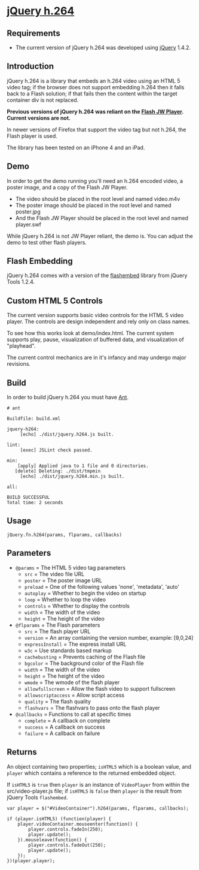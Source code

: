 [jQuery h.264](http://github.com/mbrio/jquery.h264)
===================================================

Requirements
------------
* The current version of jQuery h.264 was developed using [jQuery](http://jquery.com) 1.4.2.

Introduction
------------
jQuery h.264 is a library that embeds an h.264 video using an HTML 5 video tag; if the browser does not support embedding h.264 then it falls back to a Flash solution; if that fails then the content within the target container div is not replaced.

**Previous versions of jQuery h.264 was reliant on the [Flash JW Player](http://www.google.com/search?q=jw+flash+player).  Current versions are not.**

In newer versions of Firefox that support the video tag but not h.264, the Flash player is used.

The library has been tested on an iPhone 4 and an iPad.

Demo
----
In order to get the demo running you'll need an h.264 encoded video, a poster image, and a copy of the Flash JW Player.

* The video should be placed in the root level and named video.m4v
* The poster image should be placed in the root level and named poster.jpg
* And the Flash JW Player should be placed in the root level and named player.swf

While jQuery h.264 is not JW Player reliant, the demo is.  You can adjust the demo to test other flash players.

Flash Embedding
---------------
jQuery h.264 comes with a version of the [flashembed](http://www.google.com/search?q=jquery+tools+flashembed) library from jQuery Tools 1.2.4.

Custom HTML 5 Controls
----------------------
The current version supports basic video controls for the HTML 5 video player.  The controls are design independent and rely only on class names.

To see how this works look at demo/index.html.  The current system supports play, pause, visualization of buffered data, and visualization of "playhead".

The current control mechanics are in it's infancy and may undergo major revisions.

Build
-----
In order to build jQuery h.264 you must have [Ant](http://www.google.com/search?q=apache+ant).

	# ant
	
	Buildfile: build.xml

	jquery-h264:
	     [echo] ./dist/jquery.h264.js built.

	lint:
	     [exec] JSLint check passed.

	min:
	    [apply] Applied java to 1 file and 0 directories.
	   [delete] Deleting: ./dist/tmpmin
	     [echo] ./dist/jquery.h264.min.js built.

	all:

	BUILD SUCCESSFUL
	Total time: 2 seconds

Usage
-----
	jQuery.fn.h264(params, flparams, callbacks)

Parameters
----------
* `@params` = The HTML 5 video tag parameters
	* `src` = The video file URL
	* `poster` = The poster image URL
	* `preload` = One of the following values 'none', 'metadata', 'auto'
	* `autoplay` = Whether to begin the video on startup
	* `loop` = Whether to loop the video
	* `controls` = Whether to display the controls
	* `width` = The width of the video
	* `height` = The height of the video
* `@flparams` = The Flash parameters
	* `src` = The flash player URL
	* `version` = An array containing the version number, example: [9,0,24]
	* `expressInstall` = The express install URL
	* `w3c` = Use standards based markup
	* `cachebusting` = Prevents caching of the Flash file
	* `bgcolor` = The background color of the Flash file
	* `width` = The width of the video
	* `height` = The height of the video
	* `wmode` = The wmode of the flash player
	* `allowfullscreen` = Allow the flash video to support fullscreen
	* `allowscriptaccess` = Allow script access
	* `quality` = The flash quality
	* `flashvars` = The flashvars to pass onto the flash player
* `@callbacks` = Functions to call at specific times
	* `complete` = A callback on complete
	* `success` = A callback on success
	* `failure` = A callback on failure
	
Returns
-------
An object containing two properties; `isHTML5` which is a boolean value, and `player` which contains a reference to the returned embedded object.

If `isHTML5` is `true` then `player` is an instance of `VideoPlayer` from within the src/video-player.js file; if `isHTML5` is `false` then `player` is the result from jQuery Tools `flashembed`.

	var player = $("#VideoContainer").h264(params, flparams, callbacks);
	
	if (player.isHTML5) (function(player) {
		player.videoContainer.mouseenter(function() {
			player.controls.fadeIn(250);
			player.update();
		}).mouseleave(function() {
			player.controls.fadeOut(250);
			player.update();
		});
	})(player.player);